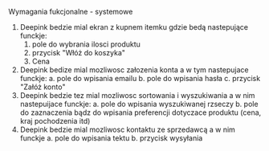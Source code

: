 Wymagania fukcjonalne - systemowe
1. Deepink bedzie mial ekran z kupnem itemku gdzie bedą nastepujące funckje:
    1. pole do wybrania ilosci produktu 
    2. przycisk "Włóż do koszyka"
    3. Cena
2. Deepink bedize mial mozliwosc załozenia konta a w tym nastepujace funckje:
    a. pole do wpisania emailu
    b. pole do wpisania hasła 
    c. przycisk "Załóż konto" 
3. Deepink bedzie tez mial mozliwosc sortowania i wyszukiwania a w nim nastepuijace funckje:
    a. pole do wpisania wyszukiwanej rzseczy
    b. pole do zaznaczenia bądz do wpisania  preferencji dotyczace produktu (cena, kraj pochodzenia itd)
4. Deepink bedzie mial mozliwosc kontaktu ze sprzedawcą a w nim funckje 
    a. pole do wpisania tektu
    b. przycisk wysyłania 
    
